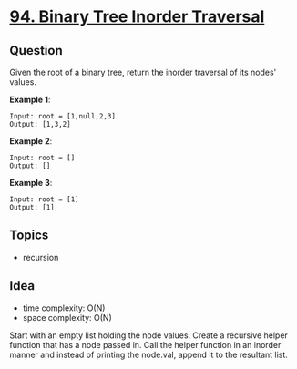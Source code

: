 # [94. Binary Tree Inorder Traversal](https://leetcode.com/problems/binary-tree-inorder-traversal/)


## Question
Given the root of a binary tree, return the inorder traversal of its nodes' values.


**Example 1**:
```
Input: root = [1,null,2,3]
Output: [1,3,2]
```

**Example 2**:
```
Input: root = []
Output: []
```

**Example 3**:
```
Input: root = [1]
Output: [1]
```

## Topics
- recursion

## Idea
- time complexity: O(N)
- space complexity: O(N)

Start with an empty list holding the node values. Create a recursive helper function that has a node passed in. Call the helper function in an inorder manner and instead of printing the node.val, append it to the resultant list.